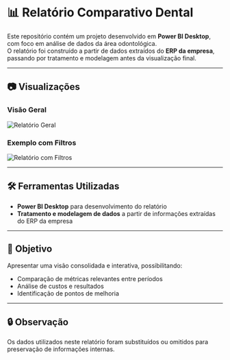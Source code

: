 # 📊 Relatório Comparativo Dental

Este repositório contém um projeto desenvolvido em **Power BI Desktop**, com foco em análise de dados da área odontológica.  
O relatório foi construído a partir de dados extraídos do **ERP da empresa**, passando por tratamento e modelagem antes da visualização final.  

---

## 📷 Visualizações

### Visão Geral
![Relatório Geral](./FotoGeral.png)

### Exemplo com Filtros
![Relatório com Filtros](./FotoFiltro.png)

---

## 🛠️ Ferramentas Utilizadas
- **Power BI Desktop** para desenvolvimento do relatório  
- **Tratamento e modelagem de dados** a partir de informações extraídas do ERP da empresa  

---

## 🚀 Objetivo
Apresentar uma visão consolidada e interativa, possibilitando:  
- Comparação de métricas relevantes entre períodos  
- Análise de custos e resultados  
- Identificação de pontos de melhoria  

---

## 🔒 Observação
Os dados utilizados neste relatório foram substituídos ou omitidos para preservação de informações internas.
